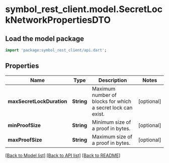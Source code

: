 # symbol_rest_client.model.SecretLockNetworkPropertiesDTO

## Load the model package
```dart
import 'package:symbol_rest_client/api.dart';
```

## Properties
Name | Type | Description | Notes
------------ | ------------- | ------------- | -------------
**maxSecretLockDuration** | **String** | Maximum number of blocks for which a secret lock can exist. | [optional] 
**minProofSize** | **String** | Minimum size of a proof in bytes. | [optional] 
**maxProofSize** | **String** | Maximum size of a proof in bytes. | [optional] 

[[Back to Model list]](../README.md#documentation-for-models) [[Back to API list]](../README.md#documentation-for-api-endpoints) [[Back to README]](../README.md)


